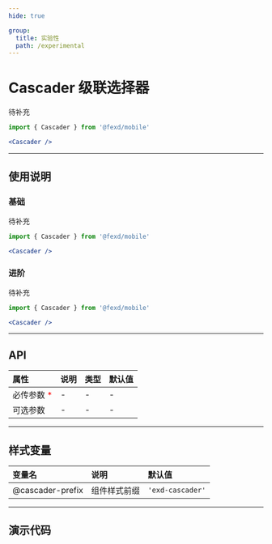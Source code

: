 ```yaml
---
hide: true

group:
  title: 实验性
  path: /experimental
---
```


# Cascader 级联选择器 <ImportCost name="Cascader" />

待补充

<!-- prettier-ignore -->
```jsx | pure
import { Cascader } from '@fexd/mobile'

<Cascader />
```

---

## 使用说明

### 基础

待补充

<!-- prettier-ignore -->
```jsx | pure
import { Cascader } from '@fexd/mobile'

<Cascader />
```

### 进阶

待补充

<!-- prettier-ignore -->
```jsx | pure
import { Cascader } from '@fexd/mobile'

<Cascader />
```

---

## API

| 属性                                         | 说明 | 类型 | 默认值 |
| :------------------------------------------- | :--- | :--- | :----- |
| 必传参数 <span style="color: red;">\*</span> | -    | -    | -      |
| 可选参数                                     | -    | -    | -      |

---

## 样式变量

| 变量名           | 说明         | 默认值          |
| :--------------- | :----------- | :-------------- |
| @cascader-prefix | 组件样式前缀 | `'exd-cascader'` |

---

## 演示代码

<code src="./demos/demo1/index.tsx" />
